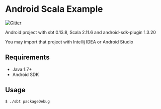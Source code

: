Android Scala Example
=====================

[![Gitter](https://badges.gitter.im/Join%20Chat.svg)](https://gitter.im/emstlk/android-scala-example?utm_source=badge&utm_medium=badge&utm_campaign=pr-badge&utm_content=body_badge)

Android project with sbt 0.13.8, Scala 2.11.6 and android-sdk-plugin 1.3.20

You may import that project with Intellij IDEA or Android Studio

## Requirements

* Java 1.7+
* Android SDK

## Usage

```
$ ./sbt packageDebug
```
